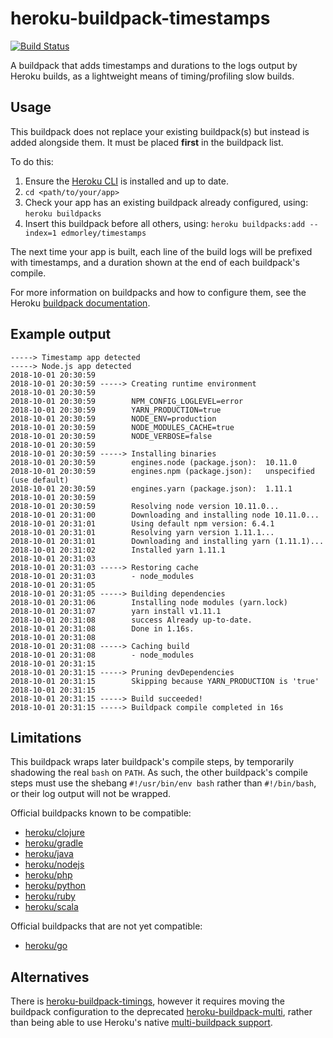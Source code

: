 # heroku-buildpack-timestamps

[![Build Status](https://travis-ci.com/edmorley/heroku-buildpack-timestamps.svg?branch=main)](https://travis-ci.com/edmorley/heroku-buildpack-timestamps)

A buildpack that adds timestamps and durations to the logs output by Heroku builds,
as a lightweight means of timing/profiling slow builds.

## Usage

This buildpack does not replace your existing buildpack(s) but instead is added
alongside them. It must be placed **first** in the buildpack list.

To do this:

1. Ensure the [Heroku CLI](https://devcenter.heroku.com/articles/heroku-cli) is installed and up to date.
2. `cd <path/to/your/app>`
3. Check your app has an existing buildpack already configured, using:
   `heroku buildpacks`
4. Insert this buildpack before all others, using:
   `heroku buildpacks:add --index=1 edmorley/timestamps`

The next time your app is built, each line of the build logs will be prefixed with
timestamps, and a duration shown at the end of each buildpack's compile.

For more information on buildpacks and how to configure them, see the Heroku
[buildpack documentation](https://devcenter.heroku.com/articles/buildpacks).

## Example output

```
-----> Timestamp app detected
-----> Node.js app detected
2018-10-01 20:30:59        
2018-10-01 20:30:59 -----> Creating runtime environment
2018-10-01 20:30:59        
2018-10-01 20:30:59        NPM_CONFIG_LOGLEVEL=error
2018-10-01 20:30:59        YARN_PRODUCTION=true
2018-10-01 20:30:59        NODE_ENV=production
2018-10-01 20:30:59        NODE_MODULES_CACHE=true
2018-10-01 20:30:59        NODE_VERBOSE=false
2018-10-01 20:30:59        
2018-10-01 20:30:59 -----> Installing binaries
2018-10-01 20:30:59        engines.node (package.json):  10.11.0
2018-10-01 20:30:59        engines.npm (package.json):   unspecified (use default)
2018-10-01 20:30:59        engines.yarn (package.json):  1.11.1
2018-10-01 20:30:59        
2018-10-01 20:30:59        Resolving node version 10.11.0...
2018-10-01 20:31:00        Downloading and installing node 10.11.0...
2018-10-01 20:31:01        Using default npm version: 6.4.1
2018-10-01 20:31:01        Resolving yarn version 1.11.1...
2018-10-01 20:31:01        Downloading and installing yarn (1.11.1)...
2018-10-01 20:31:02        Installed yarn 1.11.1
2018-10-01 20:31:03        
2018-10-01 20:31:03 -----> Restoring cache
2018-10-01 20:31:03        - node_modules
2018-10-01 20:31:05        
2018-10-01 20:31:05 -----> Building dependencies
2018-10-01 20:31:06        Installing node modules (yarn.lock)
2018-10-01 20:31:07        yarn install v1.11.1
2018-10-01 20:31:08        success Already up-to-date.
2018-10-01 20:31:08        Done in 1.16s.
2018-10-01 20:31:08        
2018-10-01 20:31:08 -----> Caching build
2018-10-01 20:31:08        - node_modules
2018-10-01 20:31:15        
2018-10-01 20:31:15 -----> Pruning devDependencies
2018-10-01 20:31:15        Skipping because YARN_PRODUCTION is 'true'
2018-10-01 20:31:15        
2018-10-01 20:31:15 -----> Build succeeded!
2018-10-01 20:31:15 -----> Buildpack compile completed in 16s
```

## Limitations

This buildpack wraps later buildpack's compile steps, by temporarily shadowing
the real `bash` on `PATH`. As such, the other buildpack's compile steps must use
the shebang `#!/usr/bin/env bash` rather than `#!/bin/bash`, or their log output
will not be wrapped.

Official buildpacks known to be compatible:
* [heroku/clojure](https://github.com/heroku/heroku-buildpack-clojure)
* [heroku/gradle](https://github.com/heroku/heroku-buildpack-gradle)
* [heroku/java](https://github.com/heroku/heroku-buildpack-java)
* [heroku/nodejs](https://github.com/heroku/heroku-buildpack-nodejs)
* [heroku/php](https://github.com/heroku/heroku-buildpack-php)
* [heroku/python](https://github.com/heroku/heroku-buildpack-python)
* [heroku/ruby](https://github.com/heroku/heroku-buildpack-ruby)
* [heroku/scala](https://github.com/heroku/heroku-buildpack-scala)

Official buildpacks that are not yet compatible:
* [heroku/go](https://github.com/heroku/heroku-buildpack-go)

## Alternatives

There is [heroku-buildpack-timings](https://github.com/tt/heroku-buildpack-timings),
however it requires moving the buildpack configuration to the deprecated
[heroku-buildpack-multi](https://github.com/heroku/heroku-buildpack-multi),
rather than being able to use Heroku's native
[multi-buildpack support](https://devcenter.heroku.com/articles/using-multiple-buildpacks-for-an-app).
